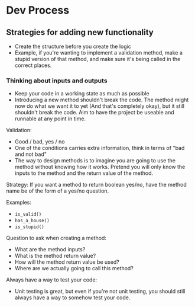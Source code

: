 Dev Process
===========

Strategies for adding new functionality
---------------------------------------

* Create the structure before you create the logic
* Example, if you're wanting to implement a validation method,
  make a stupid version of that method, and make sure it's being called in the correct places.
  
### Thinking about inputs and outputs

* Keep your code in a working state as much as possible
* Introducing a new method shouldn't break the code. The method might now do what
  we want it to yet (And that's completely okay), but it still shouldn't break the code.
  Aim to have the project be useable and runnable at any point in time.
  
Validation:

  * Good / bad, yes / no
  * One of the conditions carries extra information, think in terms of "bad and not bad"
  * The way to design methods is to imagine you are going to use the method without
    knowing how it works. Pretend you will only know the inputs to the method and the
    return value of the method.
    
Strategy: If you want a method to return boolean yes/no, have the method name be of the
form of a yes/no question.

Examples:

  * `is_valid()`
  * `has_a_house()`
  * `is_stupid()`

Question to ask when creating a method:

* What are the method inputs?
* What is the method return value?
* How will the method return value be used?
* Where are we actually going to call this method?

Always have a way to test your code:

* Unit testing is great, but even if you're not unit testing, you should
  still always have a way to somehow test your code.
